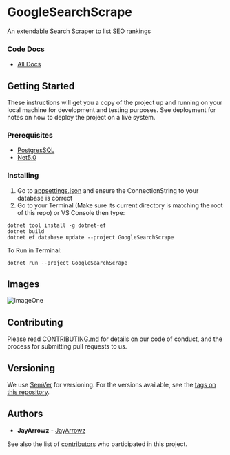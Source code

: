 # GoogleSearchScrape
An extendable Search Scraper to list SEO rankings

### Code Docs
* [All Docs](https://jayarrowz.github.io/GoogleSearchScrape/api)

## Getting Started

These instructions will get you a copy of the project up and running on your local machine for development and testing purposes. See deployment for notes on how to deploy the project on a live system.

### Prerequisites
* [PostgresSQL](https://www.postgresql.org/download/)
* [Net5.0](https://dotnet.microsoft.com/download/dotnet/5.0)

### Installing
1. Go to [appsettings.json](https://github.com/JayArrowz/GoogleSearchScrape/blob/master/GoogleSearchScrape/appsettings.json) and ensure the ConnectionString to your database is correct
2. Go to your Terminal (Make sure its current directory is matching the root of this repo) or VS Console then type:
```
dotnet tool install -g dotnet-ef
dotnet build
dotnet ef database update --project GoogleSearchScrape
```

To Run in Terminal: 
```
dotnet run --project GoogleSearchScrape
```

## Images
![ImageOne](https://i.imgur.com/jvr9Vic.png)

## Contributing

Please read [CONTRIBUTING.md](https://gist.github.com/PurpleBooth/b24679402957c63ec426) for details on our code of conduct, and the process for submitting pull requests to us.

## Versioning

We use [SemVer](http://semver.org/) for versioning. For the versions available, see the [tags on this repository](https://github.com/JayArrowz/GoogleSearchScrape/tags). 

## Authors

* **JayArrowz** - [JayArrowz](https://github.com/JayArrowz)

See also the list of [contributors](https://github.com/JayArrowz/GoogleSearchScrape/contributors) who participated in this project.

